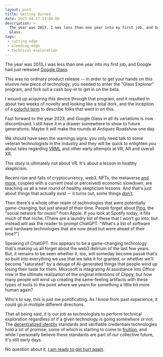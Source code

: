 ```yaml
---
layout: post
title: Getting Burned
date: 2023-04-17 13:00:00
description: >
  The year was 2013. I was less than one year into my first job, and Google had just released Google
  Glass.
tags:
 - cutting-edge
 - bleeding-edge
 - technical-exploration
---
```


The year was 2013. I was less than one year into my first job, and Google had just released
[Google Glass](https://en.wikipedia.org/wiki/Google_Glass).

This was no ordinary product release -- in order to get your hands on this elusive new piece of technology, you needed
to enter the "Glass Explorer" program, and fork out a cash buy-in to get in on the beta.

I wound up acquiring this device through that program, and it resulted in about two weeks of novelty and looking like a
total dork, and the inception of a [colorful term](https://www.techopedia.com/definition/30095/glasshole) to describe
folks that went in on this.

Fast forward to the year 2023, and Google Glass in all its variations is now discontinued. I still have it in a drawer
somewhere to show to future generations. Maybe it will make the rounds at _Antiques Roadshow_ one day.

We should have seen the warnings signs: you only need talk to some veteran technologists in the industry and they will
be quick to enlighten you about tales regarding [VRML](https://en.wikipedia.org/wiki/VRML) and other early attempts at
VR, AR and overall XR.

This story is ultimately not about VR. It's about a lesson in healthy skepticism.

Recent rise and falls of cryptocurrency, web3, NFTs, the metaverse [and more](https://en.wikipedia.org/wiki/FTX),
coupled with a current (real or perceived) economic slowdown, are teaching us all a new round of healthy skepticism
lessons. And that's just about things that actually exist -- it turns out, some things
[don't](https://en.wikipedia.org/wiki/Theranos).

Then there's a whole other realm of technologies that were potentially game-changing, but just ahead of their time.
People forget about [Ping](https://en.wikipedia.org/wiki/ITunes_Ping), the "social network for music" from Apple. If
you look at Spotify today, it fills much of that niche. (There are a laundry list of these that I won't go into, but
instead will ask the reader to prompt ChatGPT: "What's a list of software and hardware technologies that are now dead
but were ahead of their time?")

Speaking of ChatGPT: this appears to be a game-changing technology that's making us all forget about the web3 delirium
of the last few years. But, it remains to be seen whether it, too, will someday become passé that's so built into
everything we use that we take it for granted, or whether we'll become "saturated" by a deluge of AI-generated things
that people wind up losing their taste for them. Microsoft is integrating AI assistance into Office now in the ultimate
realization of the original intentions of Clippy, but how many people will wind up creating the same-feeling artifacts
with these types of tools to the point where we yearn for something a little bit more human again?

Who's to say, this is just me pontificating. As I know from past experience, it could go in multiple different
directions.

That all being said, it is our job as technologists to perform technical exploration regardless of if a given
technology is going somewhere or not. The [decentralized identity](https://identity.foundation/) standards and
verifiable credentials technologies hold a lot of promise, some of which is starting to come to
[fruition](https://www.linkedin.com/pulse/linkedins-new-verification-features-include-clear-entra-rodriguez), and while
I personally believe these standards are part of our collective future, it's still early days.

No question about it, [I am ready to get hurt again](https://tvgag.com/gag/no-question-about-it/).
